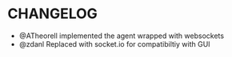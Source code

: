 CHANGELOG
=========

* @ATheorell implemented the agent wrapped with websockets
* @zdanl Replaced with socket.io for compatibiltiy with GUI

